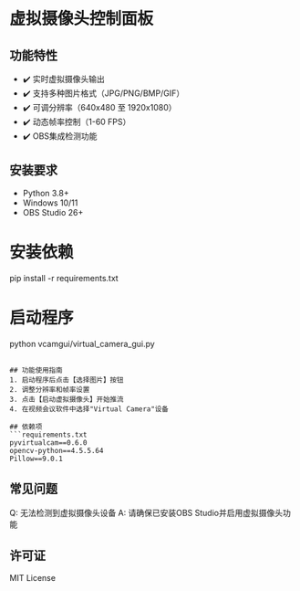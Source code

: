 # 虚拟摄像头控制面板


## 功能特性
- ✔️ 实时虚拟摄像头输出
- ✔️ 支持多种图片格式（JPG/PNG/BMP/GIF）
- ✔️ 可调分辨率（640x480 至 1920x1080）
- ✔️ 动态帧率控制（1-60 FPS）
- ✔️ OBS集成检测功能

## 安装要求
- Python 3.8+
- Windows 10/11
- OBS Studio 26+

# 安装依赖
pip install -r requirements.txt

# 启动程序
python vcamgui/virtual_camera_gui.py
```

## 功能使用指南
1. 启动程序后点击【选择图片】按钮
2. 调整分辨率和帧率设置
3. 点击【启动虚拟摄像头】开始推流
4. 在视频会议软件中选择"Virtual Camera"设备

## 依赖项
```requirements.txt
pyvirtualcam==0.6.0
opencv-python==4.5.5.64
Pillow==9.0.1
```

## 常见问题
Q: 无法检测到虚拟摄像头设备
A: 请确保已安装OBS Studio并启用虚拟摄像头功能

## 许可证
MIT License